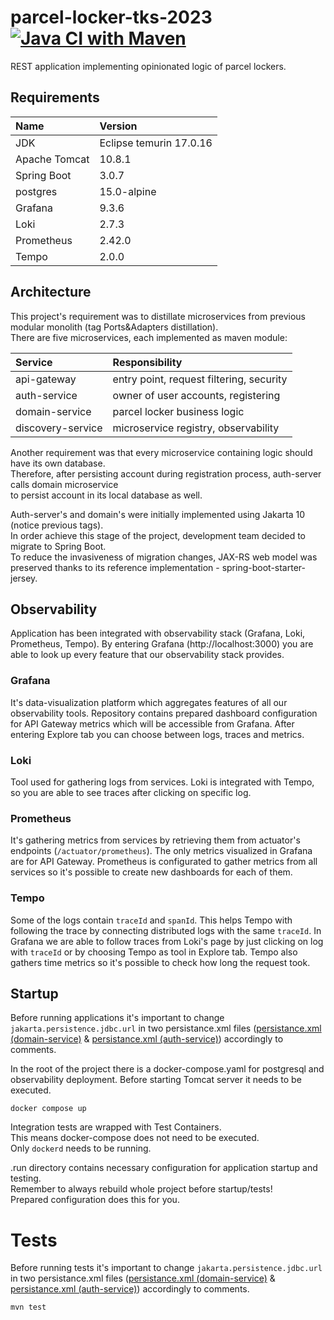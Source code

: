 # parcel-locker-tks-2023 [![Java CI with Maven](https://github.com/o-trela/parcel-locker-tks-2023/actions/workflows/maven.yml/badge.svg?branch=master)](https://github.com/o-trela/parcel-locker-tks-2023/actions/workflows/maven.yml)
REST application implementing opinionated logic of parcel lockers.

## Requirements
| Name          | Version                 |
|:--------------|:------------------------|
| JDK           | Eclipse temurin 17.0.16 |
| Apache Tomcat | 10.8.1                  |
| Spring Boot   | 3.0.7                   |
| postgres      | 15.0-alpine             |
| Grafana       | 9.3.6                   |
| Loki          | 2.7.3                   |
| Prometheus    | 2.42.0                  |
| Tempo         | 2.0.0                   |

## Architecture

This project's requirement was to distillate microservices from previous modular monolith (tag Ports&Adapters distillation).\
There are five microservices, each implemented as maven module:

| Service           | Responsibility                           |
|:------------------|:-----------------------------------------|
| api-gateway       | entry point, request filtering, security |
| auth-service      | owner of user accounts, registering      |
| domain-service    | parcel locker business logic             |
| discovery-service | microservice registry, observability     |

Another requirement was that every microservice containing logic should have its own database.\
Therefore, after persisting account during registration process, auth-server calls domain microservice\
to persist account in its local database as well.

Auth-server's and domain's were initially implemented using Jakarta 10 (notice previous tags).\
In order achieve this stage of the project, development team decided to migrate to Spring Boot.\
To reduce the invasiveness of migration changes, JAX-RS web model was preserved thanks to its reference implementation - spring-boot-starter-jersey.

## Observability
Application has been integrated with observability stack (Grafana, Loki, Prometheus, Tempo).
By entering Grafana (http://localhost:3000) you are able to look up every feature that our observability stack provides.

### Grafana
It's data-visualization platform which aggregates features of all our observability tools.
Repository contains prepared dashboard configuration for API Gateway metrics which will be accessible from Grafana.
After entering Explore tab you can choose between logs, traces and metrics.

### Loki
Tool used for gathering logs from services. Loki is integrated with Tempo, so you are able to see traces after clicking on specific log.

### Prometheus
It's gathering metrics from services by retrieving them from actuator's endpoints (`/actuator/prometheus`).
The only metrics visualized in Grafana are for API Gateway.
Prometheus is configurated to gather metrics from all services so it's possible to create new dashboards for each of them.

### Tempo
Some of the logs contain `traceId` and `spanId`. This helps Tempo with following the trace by connecting distributed logs with the same `traceId`.
In Grafana we are able to follow traces from Loki's page by just clicking on log with `traceId` or by choosing Tempo as tool in Explore tab.
Tempo also gathers time metrics so it's possible to check how long the request took.

## Startup
Before running applications it's important to change `jakarta.persistence.jdbc.url` in two persistance.xml files
([persistance.xml (domain-service)](https://github.com/o-trela/parcel-locker-tks-2023/blob/master/parcel-locker-domain-service/parcel-locker-ds-infrastructure/src/main/resources/META-INF/persistence.xml)
& [persistance.xml (auth-service)](https://github.com/o-trela/parcel-locker-tks-2023/blob/master/parcel-locker-auth-service/parcel-locker-as-infrastructure/src/main/resources/META-INF/persistence.xml))
accordingly to comments.

In the root of the project there is a docker-compose.yaml for postgresql and observability deployment.
Before starting Tomcat server it needs to be executed.

```shell
docker compose up
```

Integration tests are wrapped with Test Containers.\
This means docker-compose does not need to be executed.\
Only `dockerd` needs to be running.

.run directory contains necessary configuration for application startup and testing.\
Remember to always rebuild whole project before startup/tests!\
Prepared configuration does this for you.

# Tests
Before running tests it's important to change `jakarta.persistence.jdbc.url` in two persistance.xml files
([persistance.xml (domain-service)](https://github.com/o-trela/parcel-locker-tks-2023/blob/master/parcel-locker-domain-service/parcel-locker-ds-infrastructure/src/main/resources/META-INF/persistence.xml)
& [persistance.xml (auth-service)](https://github.com/o-trela/parcel-locker-tks-2023/blob/master/parcel-locker-auth-service/parcel-locker-as-infrastructure/src/main/resources/META-INF/persistence.xml))
accordingly to comments.
```shell
mvn test
```
